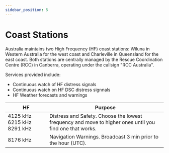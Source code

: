 ```yaml
---
sidebar_position: 5
---
```


# Coast Stations

Australia maintains two High Frequency (HF) coast stations: Wiluna in Western Australia for the west coast and Charleville in Queensland for the east coast. Both stations are centrally managed by the Rescue Coordination Centre (RCC) in Canberra, operating under the callsign "RCC Australia".

Services provided include:

- Continuous watch of HF distress signals
- Continuous watch on HF DSC distress signnals
- HF Weather forecasts and warnings

| HF                         | Purpose                                                                                                 |
| -------------------------- | ------------------------------------------------------------------------------------------------------- |
| 4125 kHz 6215 kHz 8291 kHz | Distress and Safety. Choose the lowest frequency and move to higher ones until you find one that works. |
| 8176 kHz                   | Navigation Warnings. Broadcast 3 min prior to the hour (UTC).                                           |
